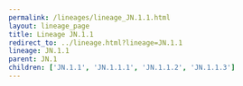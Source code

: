 ```yaml
---
permalink: /lineages/lineage_JN.1.1.html
layout: lineage_page
title: Lineage JN.1.1
redirect_to: ../lineage.html?lineage=JN.1.1
lineage: JN.1.1
parent: JN.1
children: ['JN.1.1', 'JN.1.1.1', 'JN.1.1.2', 'JN.1.1.3']
---
```

